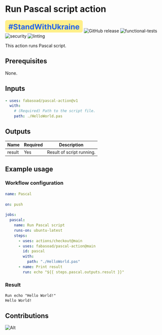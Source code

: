 <!-- markdownlint-disable-file MD013 -->

# Run Pascal script action

[![Stand With Ukraine](https://raw.githubusercontent.com/vshymanskyy/StandWithUkraine/main/badges/StandWithUkraine.svg)](https://stand-with-ukraine.pp.ua)
![GitHub release](https://img.shields.io/github/v/release/fabasoad/pascal-action?include_prereleases)
![functional-tests](https://github.com/fabasoad/pascal-action/actions/workflows/functional-tests.yml/badge.svg)
![security](https://github.com/fabasoad/pascal-action/actions/workflows/security.yml/badge.svg)
![linting](https://github.com/fabasoad/pascal-action/actions/workflows/linting.yml/badge.svg)

This action runs Pascal script.

## Prerequisites

None.

## Inputs

```yaml
- uses: fabasoad/pascal-action@v1
  with:
    # (Required) Path to the script file.
    path: ./HelloWorld.pas
```

## Outputs

<!-- prettier-ignore-start -->
| Name   | Required | Description               |
|--------|----------|---------------------------|
| result | Yes      | Result of script running. |
<!-- prettier-ignore-end -->

## Example usage

### Workflow configuration

```yaml
name: Pascal

on: push

jobs:
  pascal:
    name: Run Pascal script
    runs-on: ubuntu-latest
    steps:
      - uses: actions/checkout@main
      - uses: fabasoad/pascal-action@main
        id: pascal
        with:
          path: "./HelloWorld.pas"
      - name: Print result
        run: echo "${{ steps.pascal.outputs.result }}"
```

### Result

```shell
Run echo "Hello World!"
Hello World!
```

## Contributions

![Alt](https://repobeats.axiom.co/api/embed/c243117fc32fc6c2d68502024a4bb56e0d1f792d.svg "Repobeats analytics image")
